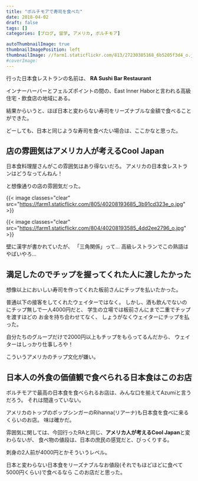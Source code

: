 ```yaml
---
title: "ボルチモアで寿司を食べた"
date: 2018-04-02
draft: false
tags: []
categories: [ブログ, 留学, アメリカ, ボルチモア]

autoThumbnailImage: true
thumbnailImagePosition: left
thumbnailImage: //farm1.staticflickr.com/813/27230385168_6b5205f3d4_o.jpg
#coverImage: 
---
```


行った日本食レストランの名前は、
**RA Sushi Bar Restaurant**

インナーハーバーとフェルズポイントの間の、East Inner Haborと言われる高級住宅・飲食店の地域にある。

結果からいうと、ほぼ日本と変わらない寿司をリーズナブルな金額で食べることができた。

どーしても、日本と同じような寿司を食べたい場合は、ここかなと思った。

## 店の雰囲気はアメリカ人が考えるCool Japan

日本食料理屋さんがこの雰囲気はあり得ないだろ。
アメリカの日本食レストランはどうなってんねん！

と想像通りの店の雰囲気だった。

{{< image classes="clear" src="https://farm1.staticflickr.com/805/40208193685_3b91cd323e_o.jpg" >}}

{{< image classes="clear" src="https://farm1.staticflickr.com/804/40208193585_4dd2ee2796_o.jpg" >}}

壁に漢字が書かれていたが、
「三角関係」って...
高級レストランでこの熟語はやばいやろ...


## 満足したのでチップを握ってくれた人に渡したかった

想像以上においしい寿司を作ってくれた板前さんにチップを払いたかった。

普通以下の接客をしてくれたウェイターではなく。
しかし、酒も飲んでないのにチップ無しで一人4000円だと、
学生の立場では板前さんにまで二重でチップを渡すほどの
お金を持ち合わせてなく、
しょうがなくウェイターにチップを払った。

自分たちのグループだけで2000円以上もチップをもらってるんだから、
ウェイターはしっかり仕事しろや！

こういうアメリカのチップ文化が嫌い。

## 日本人の外食の価値観で食べられる日本食はこのお店

ボルチモアで最高の日本食を食べられるお店は、みんな口を揃えてAzumiと言うだろう。
それは間違っていない。

アメリカのトップのポップシンガーのRihanna(リアーナ)も日本食を食べに来るくらいのお店。
味は確かだ。

雰囲気に関しては、今回行ったRAと同じ、**アメリカ人が考えるCool Japan**と変わらないが、
食べ物の値段は、日本の庶民の感覚だと、びっくりする。

刺身の2人前が4000円とかそういうレベル。

日本と変わらない日本食をリーズナブルなお値段(それでもほどほどに食べて5000円くらい)で食べるなら
このお店だと思った。


